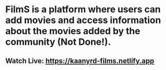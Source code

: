# FilmS is a platform where users can add movies and access information about the movies added by the community (Not Done!).
## Watch Live: https://kaanyrd-films.netlify.app
